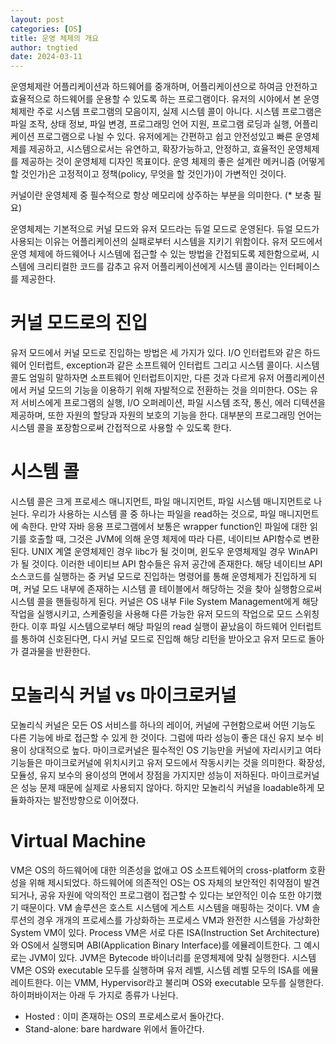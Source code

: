 ```yaml
---
layout: post
categories: [OS]
title: 운영 체제의 개요
author: tngtied
date: 2024-03-11
---
```


운영체제란 어플리케이션과 하드웨어를 중개하며, 어플리케이션으로 하여금 안전하고 효율적으로 하드웨어를 운용할 수 있도록 하는 프로그램이다.
유저의 시야에서 본 운영체제란 주로 시스템 프로그램의 모음이지, 실제 시스템 콜이 아니다. 시스템 프로그램은 파일 조작, 상태 정보, 파일 변경, 프로그래밍 언어 지원, 프로그램 로딩과 실행, 어플리케이션 프로그램으로 나뉠 수 있다.
유저에게는 간편하고 쉽고 안전성있고 빠른 운영체제를 제공하고, 시스템으로서는 유연하고, 확장가능하고, 안정하고, 효율적인 운영체제를 제공하는 것이 운영체제 디자인 목표이다. 운영 체제의 좋은 설계란 메커니즘 (어떻게 할 것인가)은 고정적이고 정책(policy, 무엇을 할 것인가)이 가변적인 것이다.

커널이란 운영체제 중 필수적으로 항상 메모리에 상주하는 부분을 의미한다. (\* 보충 필요)

운영체제는 기본적으로 커널 모드와 유저 모드라는 듀얼 모드로 운영된다. 듀얼 모드가 사용되는 이유는 어플리케이션의 실패로부터 시스템을 지키기 위함이다. 유저 모드에서 운영 체제에 하드웨어나 시스템에 접근할 수 있는 방법을 간접되도록 제한함으로써, 시스템에 크리티컬한 코드를 감추고 유저 어플리케이션에게 시스템 콜이라는 인터페이스를 제공한다.

# 커널 모드로의 진입

유저 모드에서 커널 모드로 진입하는 방법은 세 가지가 있다. I/O 인터럽트와 같은 하드웨어 인터럽트, exception과 같은 소프트웨어 인터럽트 그리고 시스템 콜이다. 시스템 콜도 엄밀히 말하자면 소프트웨어 인터럽트이지만, 다른 것과 다르게 유저 어플리케이션에서 커널 모드의 기능을 이용하기 위해 자발적으로 전환하는 것을 의미한다.
OS는 유저 서비스에게 프로그램의 실행, I/O 오퍼레이션, 파일 시스템 조작, 통신, 에러 디텍션을 제공하며, 또한 자원의 할당과 자원의 보호의 기능을 한다.
대부분의 프로그래밍 언어는 시스템 콜을 포장함으로써 간접적으로 사용할 수 있도록 한다.

# 시스템 콜

시스템 콜은 크게 프로세스 매니지먼트, 파일 매니지먼트, 파일 시스템 매니지먼트로 나뉜다. 우리가 사용하는 시스템 콜 중 하나는 파일을 read하는 것으로, 파일 매니지먼트에 속한다. 만약 자바 응용 프로그램에서 보통은 wrapper function인 파일에 대한 읽기를 호출할 때, 그것은 JVM에 의해 운영 체제에 따라 다른, 네이티브 API함수로 변환된다. UNIX 계열 운영체제인 경우 libc가 될 것이며, 윈도우 운영체제일 경우 WinAPI가 될 것이다. 이러한 네이티브 API 함수들은 유저 공간에 존재한다. 해당 네이티브 API 소스코드를 실행하는 중 커널 모드로 진입하는 명령어를 통해 운영체제가 진입하게 되며, 커널 모드 내부에 존재하는 시스템 콜 테이블에서 해당하는 것을 찾아 실행함으로써 시스템 콜을 핸들링하게 된다. 커널은 OS 내부 File System Management에게 해당 작업을 실행시키고, 스케줄링을 사용해 다른 가능한 유저 모드의 작업으로 모드 스위칭한다. 이후 파일 시스템으로부터 해당 파일의 read 실행이 끝났음이 하드웨어 인터럽트를 통하여 신호된다면, 다시 커널 모드로 진입해 해당 리턴을 받아오고 유저 모드로 돌아가 결과물을 반환한다.

# 모놀리식 커널 vs 마이크로커널

모놀리식 커널은 모든 OS 서비스를 하나의 레이어, 커널에 구현함으로써 어떤 기능도 다른 기능에 바로 접근할 수 있게 한 것이다. 그럼에 따라 성능이 좋은 대신 유지 보수 비용이 상대적으로 높다.
마이크로커널은 필수적인 OS 기능만을 커널에 자리시키고 여타 기능들은 마이크로커널에 위치시키고 유저 모드에서 작동시키는 것을 의미한다. 확장성, 모듈성, 유지 보수의 용이성의 면에서 장점을 가지지만 성능이 저하된다.
마이크로커널은 성능 문제 때문에 실제로 사용되지 않아다. 하지만 모놀리식 커널을 loadable하게 모듈화하자는 발전방향으로 이어졌다.

# Virtual Machine

VM은 OS의 하드웨어에 대한 의존성을 없애고 OS 소프트웨어의 cross-platform 호환성을 위해 제시되었다. 하드웨어에 의존적인 OS는 OS 자체의 보안적인 취약점이 발견되거나, 공유 자원에 악의적인 프로그램이 접근할 수 있다는 보안적인 이슈 또한 야기했기 때문이다.
VM 솔루션은 호스트 시스템에 게스트 시스템을 매핑하는 것이다. VM 솔루션의 경우 개개의 프로세스를 가상화하는 프로세스 VM과 완전한 시스템을 가상화한 System VM이 있다.
Process VM은 서로 다른 ISA(Instruction Set Architecture)와 OS에서 실행되며 ABI(Application Binary Interface)를 에뮬레이트한다. 그 예시로는 JVM이 있다. JVM은 Bytecode 바이너리를 운영체제에 맞춰 실행한다.
시스템 VM은 OS와 executable 모두를 실행하며 유저 레벨, 시스템 레벨 모두의 ISA를 에뮬레이트한다. 이는 VMM, Hypervisor라고 불리며 OS와 executable 모두를 실행한다.
하이퍼바이저는 아래 두 가지로 종류가 나뉜다.

- Hosted : 이미 존재하는 OS의 프로세스로서 돌아간다.
- Stand-alone: bare hardware 위에서 돌아간다.

